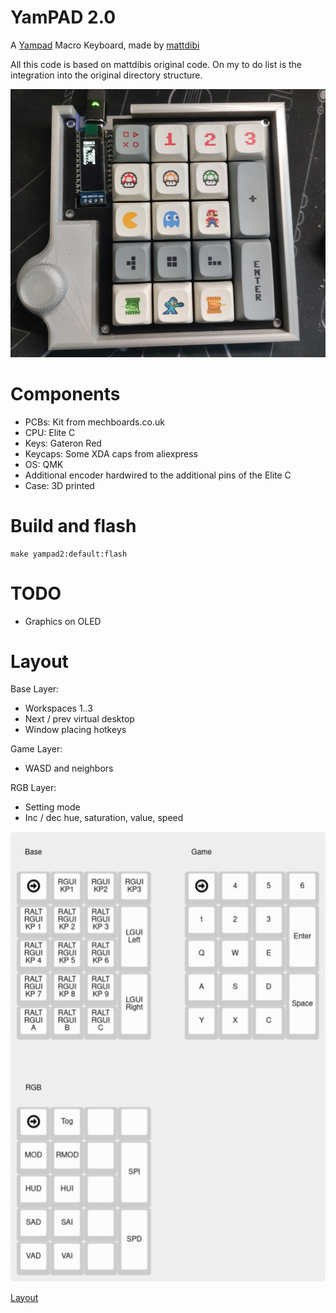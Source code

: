 # YamPAD 2.0

A [Yampad](https://github.com/mattdibi/yampad) Macro Keyboard, made by [mattdibi](https://github.com/mattdibi)

All this code is based on mattdibis original code. On my to do list is the integration into the original directory structure.

![YamPAD Makropad](yampad.png)

# Components

- PCBs: Kit from mechboards.co.uk
- CPU: Elite C
- Keys: Gateron Red
- Keycaps: Some XDA caps from aliexpress
- OS: QMK
- Additional encoder hardwired to the additional pins of the Elite C
- Case: 3D printed

# Build and flash

    make yampad2:default:flash

# TODO

- Graphics on OLED

# Layout

Base Layer:

- Workspaces 1..3
- Next / prev virtual desktop
- Window placing hotkeys

Game Layer:

- WASD and neighbors

RGB Layer:

- Setting mode
- Inc / dec hue, saturation, value, speed

![Layout](keyboard-layout.jpg)

[Layout](http://www.keyboard-layout-editor.com/#/gists/dabc14c341cc6295318cdff5066702d0)
